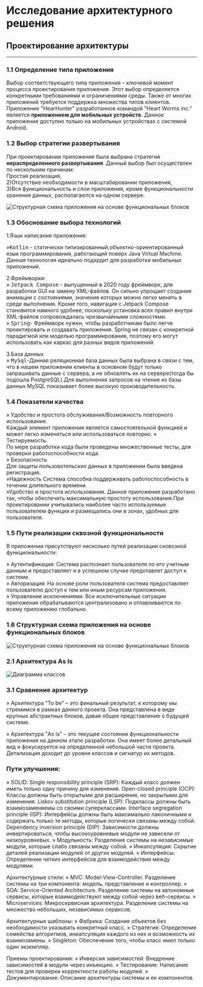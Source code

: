 # Исследование архитектурного решения
## Проектирование архитектуры

---
### 1.1 Определение типа приложения 
  Выбор соответствующего типа приложения – ключевой момент процесса проектирования приложения. Этот выбор определяется конкретными требованиями и ограничениями среды. Также от многих приложений требуется поддержка множества типов клиентов. 
Приложение "HearHunter" разработанное командой "Heart Worms inc." является 
**приложением для мобильных устройств**. Данное приложение доступно только на мобильных устройствах с системой Android.

### 1.2 Выбор стратегии развертывания 

При проектировании приложения была выбрана стратегия **нераспределенного развертывания**. Данный выбор был осуществлен по нескольким причинам:  
Простая реализация,  
2)Отсутствие необходимости в масштабировании приложения,  
3)Вся функциональность и слои приложения, кроме функциональности хранения данных, располагаются на одном сервере.

![Структурная схема приложения на основе функциональных блоков](https://github.com/helistam/HeartHunter/blob/main/documentation/files/schema.png)

### 1.3 Обоснование выбора технологий 
1.Язык написания приложения: 
 
&#187;<kbd>Kotlin</kbd>  - статически типизированный,объектно-ориентированный язык программирования, работающий поверх Java Virtual Machine. Данная технология идеально подхрдит для разработки мобильных приложений. 

2.Фреймворки:  
&#187; <kbd>Jetpack Compose</kbd> - выпущенный в 2020 году фреймворк, для разработки GUI на замену XML-файлов. Он сильно упрощает создание анимации с состояниями, значения которых можно легко менять в среде выполнения. Кроме того, навигация с Jetpack Compose становится намного удобнее, поскольку установка всех правил внутри XML-файлов сопровождалась чрезвычайными сложностями.  
&#187; <kbd>Spring</kbd>- Фреймворк нужен, чтобы разработчикам было легче проектировать и создавать приложения. Spring не связан с конкретной парадигмой или моделью программирования, поэтому его могут использовать как каркас для разных видов приложений.  

3.База данных  
&#187; <kbd>MySql</kbd>-Данная реляционная база данных была выбрана в связи с тем, что в нашем приложении клиенты в основном будут только запрашивать данные с сервера, а не обновлять их на сервере(тогда бы подошла PostgreSQL).Для выполнения запросов на чтение из базы данных MySQL показывает более высокую производительность.

### 1.4 Показатели качества

 &#187; Удобство и простота обслуживания/Возможность повторного использования.  
 Каждый элемент приложения является самостоятельной функцией и может легко изменяться или использоваться повторно.
 &#187; Тестируемость.  
 По мере разработки кода были проведены множественные тесты, для проверки работоспособности кода.  
 &#187; Безопасность  
 Для защиты пользовательских данных в приложении была введена регистрация.  
 &#187;Надежность 
 Система способна поддерживать работоспособность в течении длительного времени.  
 &#187;Удобство и простота использования. 
 Данное приложение разработано так, чтобы обеспечить максимальную простоту использования.При проектировании учитывались наиболее часто используемые пользователем функции и размещались они в зонах, удобных для пользователя.

### 1.5 Пути реализации сквозной функциональности 
  
В приложении присутствуют несколько путей реализации сковозной функциональности:

&#187; Аутентификация: Система распознает пользователя по его учетным данным и предоставляет и в успешном случае предотавлет доступ к системе.  
&#187; Авторизация: На основе роли пользователя система предоставляет пользователю доступ к тем или иным ресурсам приложения.  
&#187; Управление исключениями: Все исключительные ситуации приложения обрабатываются централизовано и отлавливаются по всему приложению глобально.

### 1.6 Структурная схема приложения на основе функциональных блоков

![Структурная схема приложения на основе функциональных блоков](https://github.com/helistam/HeartHunter/blob/main/documentation/files/unallocated_deployment.png)


### 2.1 Архитектура As Is

![Диаграмма классов](https://github.com/helistam/HeartHunter/blob/main/diagrams/images/ClassDiagram.png)

### 3.1 Сравнение архитектур 

&#187; Архитектура "To be" – это финальный результат, к которому мы стремимся в рамках данного проекта. Она представлена в виде крупных абстрактных блоков, давая общее представление о будущей системе.

&#187; Архитектура "As is" – это текущее состояние функциональности приложения на данном этапе разработки. Она имеет более детальный вид и фокусируется на определенной небольшой части проекта. Детализация доходит до уровня классов и сигнатур их методов.

### Пути улучшения:

&#187; SOLID:
       Single responsibility principle (SRP): Каждый класс должен иметь только одну причину для изменения.
       Open-closed principle (OCP): Классы должны быть открытыми для расширения, но закрытыми для изменения.
       Liskov substitution principle (LSP): Подклассы должны быть взаимозаменяемы со своими суперклассами.
       Interface segregation principle (ISP): Интерфейсы должны быть максимально лаконичными и содержать только те методы, которые логически связаны между собой.
       Dependency inversion principle (DIP): Зависимости должны инвертироваться, чтобы высокоуровневые модули не зависели от низкоуровневых.
&#187; Модульность: Разделение системы на независимые модули, которые слабо связаны между собой.
&#187; Инкапсуляция: Скрытие деталей реализации модулей от других модулей.
&#187; Интерфейсы: Определение четких интерфейсов для взаимодействия между модулями.

Архитектурные стили:
&#187; MVC: Model-View-Controller. Разделение системы на три компонента: модель, представление и контроллер.
&#187; SOA: Service-Oriented Architecture. Разделение системы на автономные сервисы, которые взаимодействуют между собой через веб-сервисы.
&#187; Microservices: Микросервисная архитектура. Разделение системы на множество небольших, независимых сервисов.

Архитектурные шаблоны:
&#187; Фабрика: Создание объектов без необходимости указывать конкретный класс.
&#187; Стратегия: Определение семейства алгоритмов, инкапсуляция каждого из них и возможность их взаимозамены.
&#187; Singleton: Обеспечение того, чтобы класс имел только один экземпляр.

Приемы проектирования:
&#187; Инверсия зависимостей: Внедрение зависимостей в модули через инъекцию.
&#187; Тестирование: Написание тестов для проверки корректности работы модулей.
&#187; Документирование: Описание архитектуры системы и ее компонентов.